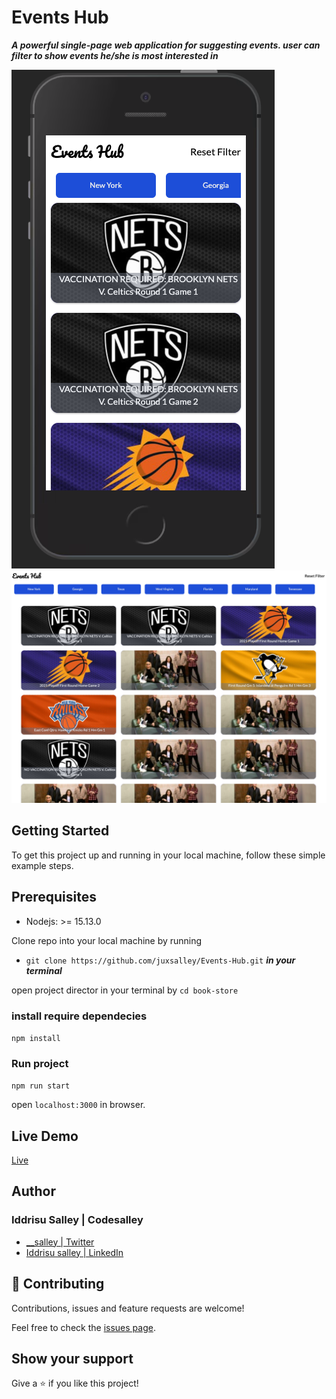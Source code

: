 # Events Hub
***A powerful single-page web application for suggesting events. user can filter to show events he/she is most interested in***

![](./ss.png) ![](./sss.png)


## Getting Started

To get this project up and running in your local machine, follow these simple example steps.


## Prerequisites 

- Nodejs: >= 15.13.0

Clone repo into your local machine by running 
- `` git clone https://github.com/juxsalley/Events-Hub.git `` ***in your terminal***

open project director in your terminal by  `` cd book-store ``

### install require dependecies 

``` npm install ```

### Run project 

`` npm run start ``

open ```localhost:3000``` in browser. 




## Live Demo

[Live](https://60a938798eed109a78d5524d--zealous-mayer-d0b63a.netlify.app/)


## **Author**

### Iddrisu Salley | Codesalley

- [\_\_salley | Twitter](https://twitter.com/__salley)
- [Iddrisu salley | LinkedIn](https://www.linkedin.com/in/dev-salley/)

## 🤝 Contributing

Contributions, issues and feature requests are welcome!

Feel free to check the [issues page](https://github.com/juxsalley/Events-Hub/issues).

## Show your support

Give a ⭐️ if you like this project!